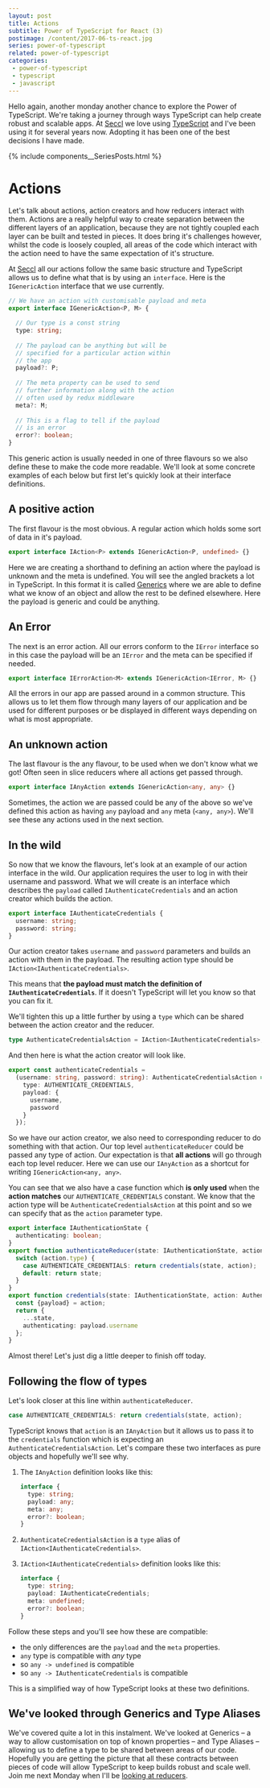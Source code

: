 ```yaml
---
layout: post
title: Actions
subtitle: Power of TypeScript for React (3)
postimage: /content/2017-06-ts-react.jpg
series: power-of-typescript
related: power-of-typescript
categories:
 - power-of-typescript
 - typescript
 - javascript
---
```


Hello again, another monday another chance to explore the Power of TypeScript. We're taking a journey through ways TypeScript can help create robust and scalable apps. At [Seccl](https://seccl.tech) we love using [TypeScript](https://www.typescriptlang.org/) and I've been using it for several years now. Adopting it has been one of the best decisions I have made.

{% include components__SeriesPosts.html %}

# Actions

Let's talk about actions, action creators and how reducers interact with them. Actions are a really helpful way to create separation between the different layers of an application, because they are not tightly coupled each layer can be built and tested in pieces. It does bring it's challenges however, whilst the code is loosely coupled, all areas of the code which interact with the action need to have the same expectation of it's structure.

At [Seccl](https://seccl.tech) all our actions follow the same basic structure and TypeScript allows us to define what that is by using an `interface`. Here is the `IGenericAction` interface that we use currently.

```typescript
// We have an action with customisable payload and meta
export interface IGenericAction<P, M> {

  // Our type is a const string
  type: string;
  
  // The payload can be anything but will be 
  // specified for a particular action within
  // the app
  payload?: P;
  
  // The meta property can be used to send
  // further information along with the action
  // often used by redux middleware
  meta?: M;
  
  // This is a flag to tell if the payload
  // is an error
  error?: boolean;
}
```

This generic action is usually needed in one of three flavours so we also define these to make the code more readable. We'll look at some concrete examples of each below but first let's quickly look at their interface definitions.

## A positive action

The first flavour is the most obvious. A regular action which holds some sort of data in it's payload.

```typescript
export interface IAction<P> extends IGenericAction<P, undefined> {}
```

Here we are creating a shorthand to defining an action where the payload is unknown and the meta is undefined. You will see the angled brackets a lot in TypeScript. In this format it is called [Generics](http://www.typescriptlang.org/docs/handbook/generics.html) where we are able to define what we know of an object and allow the rest to be defined elsewhere. Here the payload is generic and could be anything.

## An Error

The next is an error action. All our errors conform to the `IError` interface so in this case the payload will be an `IError` and the meta can be specified if needed.

```typescript
export interface IErrorAction<M> extends IGenericAction<IError, M> {}
```

All the errors in our app are passed around in a common structure. This allows us to let them flow through many layers of our application and be used for different purposes or be displayed in different ways depending on what is most appropriate.

## An unknown action

The last flavour is the any flavour, to be used when we don't know what we got! Often seen in slice reducers where all actions get passed through.

```typescript
export interface IAnyAction extends IGenericAction<any, any> {}
```

Sometimes, the action we are passed could be any of the above so we've defined this action as having `any` payload and `any` meta (`<any, any>`). We'll see these any actions used in the next section.

## In the wild

So now that we know the flavours, let's look at an example of our action interface in the wild. Our application requires the user to log in with their username and password. What we will create is an interface which describes the `payload` called `IAuthenticateCredentials` and an action creator which builds the action.

```typescript
export interface IAuthenticateCredentials {
  username: string;
  password: string;
}
```

Our action creator takes `username` and `password` parameters and builds an action with them in the payload. The resulting action type should be `IAction<IAuthenticateCredentials>`.
 
 This means that **the payload must match the definition of `IAuthenticateCredentials`**. If it doesn't TypeScript will let you know so that you can fix it.

We'll tighten this up a little further by using a `type` which can be shared between the action creator and the reducer.

```typescript
type AuthenticateCredentialsAction = IAction<IAuthenticateCredentials>;
```

And then here is what the action creator will look like.

```typescript
export const authenticateCredentials =
  (username: string, password: string): AuthenticateCredentialsAction => ({
    type: AUTHENTICATE_CREDENTIALS,
    payload: {
      username,
      password
    }
  });
```

So we have our action creator, we also need to corresponding reducer to do something with that action. Our top level `authenticateReducer` could be passed any type of action. Our expectation is that **all actions** will go through each top level reducer. Here we can use our `IAnyAction` as a shortcut for writing `IGenericAction<any, any>`.

You can see that we also have a case function which **is only used** when the **action matches** our `AUTHENTICATE_CREDENTIALS` constant. We know that the action type will be `AuthenticateCredentialsAction` at this point and so we can specify that as the `action` parameter type.

```typescript
export interface IAuthenticationState {
  authenticating: boolean;
}
export function authenticateReducer(state: IAuthenticationState, action: IAnyAction) {
  switch (action.type) {
    case AUTHENTICATE_CREDENTIALS: return credentials(state, action);
    default: return state;
  }
}
export function credentials(state: IAuthenticationState, action: AuthenticateCredentialsAction) {
  const {payload} = action;
  return {
    ...state,
    authenticating: payload.username
  };
}
```

Almost there! Let's just dig a little deeper to finish off today.

## Following the flow of types

Let's look closer at this line within `authenticateReducer`.

```typescript
case AUTHENTICATE_CREDENTIALS: return credentials(state, action);
```

TypeScript knows that `action` is an `IAnyAction` but it allows us to pass it to the `credentials` function which is expecting an `AuthenticateCredentialsAction`. Let's compare these two interfaces as pure objects and hopefully we'll see why.

1. The `IAnyAction` definition looks like this:

    ```typescript
    interface {
      type: string;
      payload: any;
      meta: any;
      error?: boolean;
    }
    ```

2. `AuthenticateCredentialsAction` is a `type` alias of `IAction<IAuthenticateCredentials>`.

3. `IAction<IAuthenticateCredentials>` definition looks like this:

    ```typescript
    interface {
      type: string;
      payload: IAuthenticateCredentials;
      meta: undefined;
      error?: boolean;
    }
    ```

Follow these steps and you'll see how these are compatible:

- the only differences are the `payload` and the `meta` properties.
- `any` type is compatible with *any* type
- so `any -> undefined` is compatible
- so `any -> IAuthenticateCredentials` is compatible

This is a simplified way of how TypeScript looks at these two definitions.

## We've looked through Generics and Type Aliases

We've covered quite a lot in this instalment. We've looked at Generics – a way to allow customisation on top of known properties – and Type Aliases – allowing us to define a type to be shared between areas of our code. Hopefully you are getting the picture that all these contracts between pieces of code will allow TypeScript to keep builds robust and scale well. Join me next Monday when I'll be [looking at reducers](/blog/2017/07/03/the-power-of-typescript-for-react-04-reducers).


